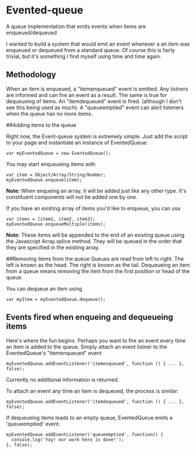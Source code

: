 Evented-queue
=============

A queue implementation that emits events when items are enqueued/dequeued

I wanted to build a system that would emit an event whenever a an item was enqueued or dequeued from a standard queue. Of course this is fairly trivial, but it's something I find myself using time and time again.

## Methodology

When an item is enqueued, a "itemenqueued" event is emitted. Any listners are informed and can fire an event as a result. The same is true for dequeueing of items. An "itemdequeued" event is fired. (although I don't see this being used as much). A "queueemptied" event can alert listeners when the queue has no more items.

##Adding items to the queue

Right now, the Event-queue system is extremely simple. Just add the script to your page and instantiate an instance of EventedQueue:

    var myEventedQueue = new EventedQueue();

You may start enqueueing items with

    var item = Object/Array/String/Number;
    myEventedQueue.enqueue(item);

**Note:** When enqueing an array, it will be added just like any other type. It's constituent components will not be added one by one.
    
If you have an existing array of items you'd like to enqueue, you can use

    var items = [item1, item2, item3];
    myEventedQueue.enqueueMultiple(items);
    
**Note:** These items will be appended to the end of an existing queue using the Javascript Array.splice method. They will be queued in the order that they are specified in the existing array.

##Removing items from the queue
Queues are read from left to right. The left is known as the head. The right is known as the tail. Dequeueing an item from a queue means removing the item from the first position or head of the queue.

You can dequeue an item using

    var myItem = myEventedQueue.dequeue();

## Events fired when enqueing and dequeueing items

Here's where the fun begins. Perhaps you want to fire an event every time an item is added to the queue. Simply attach an event listner to the EventedQueue's "itemenqueued" event

    myEventedQueue.addEventListener('itemenqueued', function () { ... }, false);

Currently no additional information is returned.

To attach an event any time an item is dequeued, the process is similar:

    myEventedQueue.addEventListener('itemdequeued', function () { ... }, false);

If dequeueing items leads to an empty queue, EventedQueue emits a 'queueemptied' event.

    myEventedQueue.addEventListener('queueemptied', function() {
      console.log('Yay! our work here is done!'); 
    }, false);


